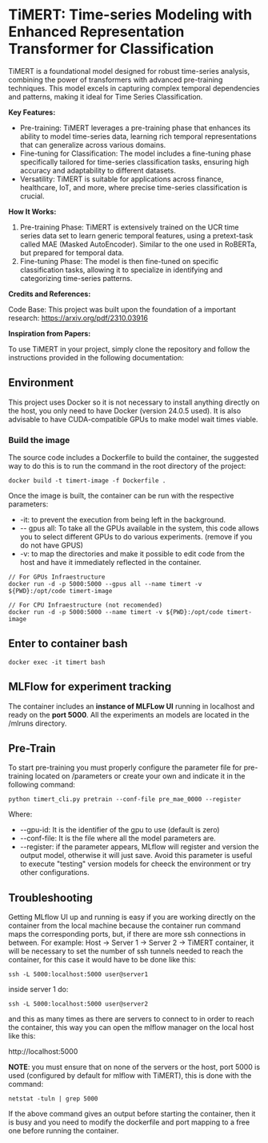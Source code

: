 # TiMERT: Time-series Modeling with Enhanced Representation Transformer for Classification
TiMERT is a foundational model designed for robust time-series analysis, combining the power of transformers with advanced pre-training techniques. This model excels in capturing complex temporal dependencies and patterns, making it ideal for Time Series Classification.

**Key Features:**

- Pre-training: TiMERT leverages a pre-training phase that enhances its ability to model time-series data, learning rich temporal representations that can generalize across various domains.
- Fine-tuning for Classification: The model includes a fine-tuning phase specifically tailored for time-series classification tasks, ensuring high accuracy and adaptability to different datasets.
- Versatility: TiMERT is suitable for applications across finance, healthcare, IoT, and more, where precise time-series classification is crucial.

**How It Works:**

1. Pre-training Phase: TiMERT is extensively trained on the UCR time series data set to learn generic temporal features, using a pretext-task called MAE (Masked AutoEncoder). Similar to the one used in RoBERTa, but prepared for temporal data.
2. Fine-tuning Phase: The model is then fine-tuned on specific classification tasks, allowing it to specialize in identifying and categorizing time-series patterns.

**Credits and References:**

Code Base: This project was built upon the foundation of a important research: https://arxiv.org/pdf/2310.03916

**Inspiration from Papers:**

To use TiMERT in your project, simply clone the repository and follow the instructions provided in the following documentation:

## Environment
This project uses Docker so it is not necessary to install anything directly on the host, you only need to have Docker (version 24.0.5 used). It is also advisable to have CUDA-compatible GPUs to make model wait times viable.

### Build the image

The source code includes a Dockerfile to build the container, the suggested way to do this is to run the command in the root directory of the project:

```
docker build -t timert-image -f Dockerfile .
```

Once the image is built, the container can be run with the respective parameters:

- -it: to prevent the execution from being left in the background.
- -- gpus all: To take all the GPUs available in the system, this code allows you to select different GPUs to do various experiments. (remove if you do not have GPUS)
- -v: to map the directories and make it possible to edit code from the host and have it immediately reflected in the container.

```
// For GPUs Infraestructure
docker run -d -p 5000:5000 --gpus all --name timert -v ${PWD}:/opt/code timert-image

// For CPU Infraestructure (not recomended)
docker run -d -p 5000:5000 --name timert -v ${PWD}:/opt/code timert-image

```

## Enter to container bash

```
docker exec -it timert bash
```

## MLFlow for experiment tracking

The container includes an **instance of MLFLow UI** running in localhost and ready on the **port 5000**. All the experiments an models are located in the /mlruns directory.


## Pre-Train

To start pre-training you must properly configure the parameter file for pre-training located on /parameters or create your own and indicate it in the following command:

````
python timert_cli.py pretrain --conf-file pre_mae_0000 --register
````

Where:
- --gpu-id: It is the identifier of the gpu to use (default is zero)
- --conf-file: It is the file where all the model parameters are.
- --register: if the parameter appears, MLflow will register and version the output model, otherwise it will just save. Avoid this parameter is useful to execute "testing" version models for cheeck the environment or try other configurations.

## Troubleshooting

Getting MLflow UI up and running is easy if you are working directly on the container from the local machine because the container run command maps the corresponding ports, but, if there are more ssh connections in between. For example: Host -> Server 1 -> Server 2 -> TiMERT container, it will be necessary to set the number of ssh tunnels needed to reach the container, for this case it would have to be done like this:

```
ssh -L 5000:localhost:5000 user@server1
```

inside server 1 do:

```
ssh -L 5000:localhost:5000 user@server2
```

and this as many times as there are servers to connect to in order to reach the container, this way you can open the mlflow manager on the local host like this:

http://localhost:5000

**NOTE**: you must ensure that on none of the servers or the host, port 5000 is used (configured by default for mlflow with TiMERT), this is done with the command:

```
netstat -tuln | grep 5000
```

If the above command gives an output before starting the container, then it is busy and you need to modify the dockerfile and port mapping to a free one before running the container.